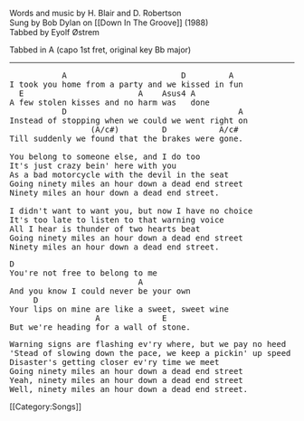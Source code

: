Words and music by H. Blair and D. Robertson<br>
Sung by Bob Dylan on [[Down In The Groove]] (1988)<br>
Tabbed by Eyolf Østrem

Tabbed in A (capo 1st fret, original key Bb major)

----
<pre class="verse">
           A                        D         A
I took you home from a party and we kissed in fun
  E                        A    Asus4 A
A few stolen kisses and no harm was   done
           D                                    A
Instead of stopping when we could we went right on
                 (A/c#)         D           A/c#
Till suddenly we found that the brakes were gone.

You belong to someone else, and I do too
It's just crazy bein' here with you
As a bad motorcycle with the devil in the seat
Going ninety miles an hour down a dead end street
Ninety miles an hour down a dead end street.

I didn't want to want you, but now I have no choice
It's too late to listen to that warning voice
All I hear is thunder of two hearts beat
Going ninety miles an hour down a dead end street
Ninety miles an hour down a dead end street.
</pre>

<pre class="bridge">
D
You're not free to belong to me
                           A
And you know I could never be your own
     D
Your lips on mine are like a sweet, sweet wine
                  A             E
But we're heading for a wall of stone.
</pre>

<pre class="verse">
Warning signs are flashing ev'ry where, but we pay no heed
'Stead of slowing down the pace, we keep a pickin' up speed
Disaster's getting closer ev'ry time we meet
Going ninety miles an hour down a dead end street
Yeah, ninety miles an hour down a dead end street
Well, ninety miles an hour down a dead end street.
</pre>

[[Category:Songs]]